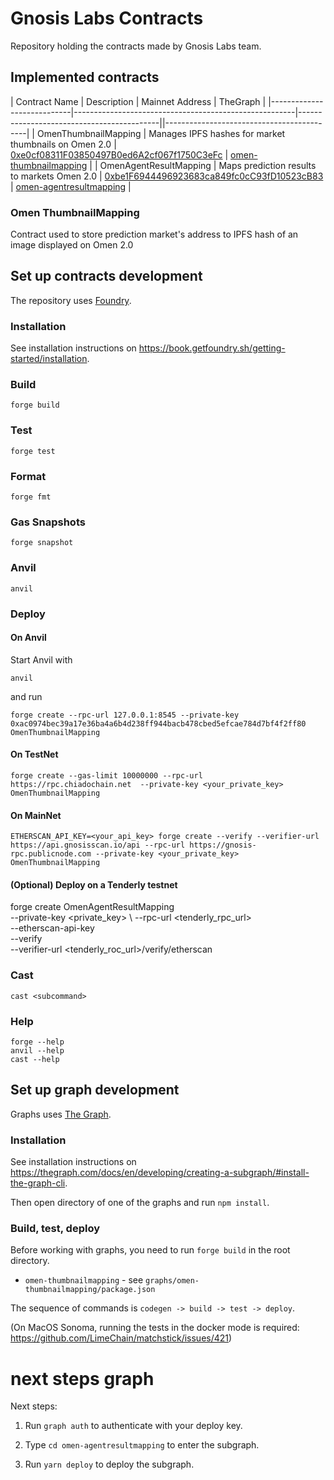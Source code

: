 # Gnosis Labs Contracts

Repository holding the contracts made by Gnosis Labs team.

## Implemented contracts

| Contract Name             | Description                                           | Mainnet Address                           | TheGraph |
|----------------------------|-------------------------------------------------------|-------------------------------------------||-------------------------------------------|
| OmenThumbnailMapping     | Manages IPFS hashes for market thumbnails on Omen 2.0 | [0xe0cf08311F03850497B0ed6A2cf067f1750C3eFc](https://gnosisscan.io/address/0xe0cf08311f03850497b0ed6a2cf067f1750c3efc#code)   | [omen-thumbnailmapping](https://thegraph.com/studio/subgraph/omen-thumbnailmapping/) |
| OmenAgentResultMapping     | Maps prediction results to markets Omen 2.0 | [0xbe1F6944496923683ca849fc0cC93fD10523cB83](https://gnosisscan.io/address/0xbe1F6944496923683ca849fc0cC93fD10523cB83#code)   | [omen-agentresultmapping](https://thegraph.com/studio/subgraph/omen-agentresultmapping/) |


### Omen ThumbnailMapping

Contract used to store prediction market's address to IPFS hash of an image displayed on Omen 2.0

## Set up contracts development

The repository uses [Foundry](https://book.getfoundry.sh/).

### Installation

See installation instructions on https://book.getfoundry.sh/getting-started/installation.

### Build

```shell
forge build
```

### Test

```shell
forge test
```

### Format

```shell
forge fmt
```

### Gas Snapshots

```shell
forge snapshot
```

### Anvil

```shell
anvil
```

### Deploy

#### On Anvil

Start Anvil with

```shell
anvil
```

and run

```shell
forge create --rpc-url 127.0.0.1:8545 --private-key 0xac0974bec39a17e36ba4a6b4d238ff944bacb478cbed5efcae784d7bf4f2ff80 OmenThumbnailMapping
```

#### On TestNet

```shell
forge create --gas-limit 10000000 --rpc-url https://rpc.chiadochain.net  --private-key <your_private_key> OmenThumbnailMapping
```

#### On MainNet

```shell
ETHERSCAN_API_KEY=<your_api_key> forge create --verify --verifier-url https://api.gnosisscan.io/api --rpc-url https://gnosis-rpc.publicnode.com --private-key <your_private_key> OmenThumbnailMapping
```

#### (Optional) Deploy on a Tenderly testnet
forge create OmenAgentResultMapping \
--private-key <private_key> \ 
--rpc-url <tenderly_rpc_url>  \
--etherscan-api-key <tenderly-access-token> \
--verify \
--verifier-url <tenderly_roc_url>/verify/etherscan


### Cast

```shell
cast <subcommand>
```

### Help

```shell
forge --help
anvil --help
cast --help
```

## Set up graph development

Graphs uses [The Graph](https://thegraph.com/docs).

### Installation

See installation instructions on https://thegraph.com/docs/en/developing/creating-a-subgraph/#install-the-graph-cli.

Then open directory of one of the graphs and run `npm install`.

### Build, test, deploy

Before working with graphs, you need to run `forge build` in the root directory.

- `omen-thumbnailmapping` - see `graphs/omen-thumbnailmapping/package.json`

The sequence of commands is `codegen -> build -> test -> deploy`.

(On MacOS Sonoma, running the tests in the docker mode is required: https://github.com/LimeChain/matchstick/issues/421)


#####
# next steps graph
Next steps:

  1. Run `graph auth` to authenticate with your deploy key.

  2. Type `cd omen-agentresultmapping` to enter the subgraph.

  3. Run `yarn deploy` to deploy the subgraph.